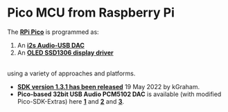 # Pico MCU from Raspberry Pi

The [**RPi Pico**](https://www.raspberrypi.org/products/raspberry-pi-pico/) is programmed as:

1. An [**i2s Audio-USB DAC**](https://github.com/TobiasVanDyk/Pico-MCU-from-Raspberry-Pi/tree/main/DacPico)
2. An [**OLED SSD1306 display driver**](https://github.com/TobiasVanDyk/Pico-MCU-from-Raspberry-Pi/tree/main/OledPico)

<br> using a variety of approaches  and platforms.

* [**SDK version 1.3.1 has been released**](https://github.com/raspberrypi/pico-sdk/releases/tag/1.3.1) 19 May 2022 by kGraham.
* **Pico-based 32bit USB Audio PCM5102 DAC** is available (with modified Pico-SDK-Extras) here [**1**](https://github.com/DatanoiseTV/rp2040-vult-demo-board-template) and [**2**](https://github.com/DatanoiseTV/RP2040-DSP-FreeRTOS-Template) and [**3**](https://github.com/DatanoiseTV/pico-extras).


